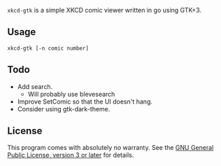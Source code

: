 `xkcd-gtk` is a simple XKCD comic viewer written in go using GTK+3.

Usage
-----

	xkcd-gtk [-n comic number]

Todo
----

- Add search.
  - Will probably use blevesearch
- Improve SetComic so that the UI doesn't hang.
- Consider using gtk-dark-theme.

License
-------

This program comes with absolutely no warranty. See the [GNU General
Public License, version 3 or later](LICENSE) for details.

